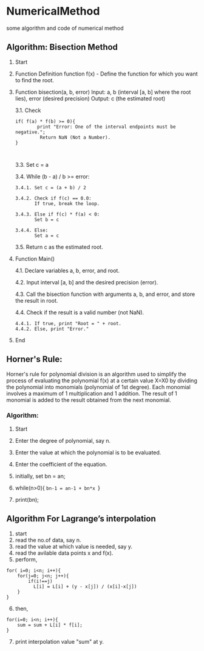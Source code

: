# NumericalMethod
some algorithm and code of numerical method

## Algorithm: Bisection Method

1. Start

2. Function Definition
   function f(x) - Define the function for which you want to find the root.

3. Function bisection(a, b, error)
   Input: a, b (interval [a, b] where the root lies), error (desired precision)
   Output: c (the estimated root)

   3.1. Check 
   ```
   if( f(a) * f(b) >= 0){
           print "Error: One of the interval endpoints must be negative.";
            Return NaN (Not a Number).
   }
  
       
   ```
   3.3. Set c = a

   3.4. While (b - a) / b >= error:

       3.4.1. Set c = (a + b) / 2

       3.4.2. Check if f(c) == 0.0:
              If true, break the loop.

       3.4.3. Else if f(c) * f(a) < 0:
              Set b = c

       3.4.4. Else:
              Set a = c

   3.5. Return c as the estimated root.

5. Function Main()

   4.1. Declare variables a, b, error, and root.

   4.2. Input interval [a, b] and the desired precision (error).

   4.3. Call the bisection function with arguments a, b, and error, and store the result in root.

   4.4. Check if the result is a valid number (not NaN).
   
       4.4.1. If true, print "Root = " + root.
       4.4.2. Else, print "Error."

6. End

## Horner's Rule:
Horner's rule for polynomial division is an algorithm used to simplify the process of evaluating the polynomial f(x) at a certain value X=X0 by dividing the polynomial into monomials (polynomial of 1st degree). Each monomial involves a maximum of 1 multiplication and 1 addition. The result of 1 monomial is added to the result obtained from  the next monomial.
### Algorithm:
1. Start
2. Enter the degree of polynomial, say n.
3. Enter the value at which the polynomial is to be evaluated.
4. Enter the coefficient of the equation.
5. initially, set bn = an;
6. while(n>0){
``bn-1 = an-1 + bn*x
``}


7. print(bn);


## Algorithm For Lagrange’s interpolation
1. start
2. read the no.of data, say n.
3. read the value at which value is needed, say y.
4. read the avilable data points x and f(x).
5. perform,



```
for( i=0; i<n; i++){
    for(j=0; j<n; j++){
        if(i!==j)
          L[i] = L[i] + (y - x[j]) / (x[i]-x[j])
    }
}

```
6. then,
``` 
for(i=0; i<n; i++){
    sum = sum + L[i] * f[i];
}

```
7. print interpolation value "sum" at y.

